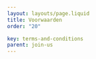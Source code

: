 ```yaml
---
layout: layouts/page.liquid
title: Voorwaarden
order: "20" 

key: terms-and-conditions
parent: join-us
---
```

